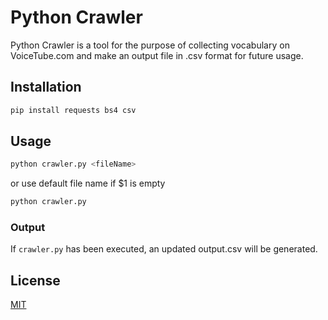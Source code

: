 # Python Crawler

Python Crawler is a tool for the purpose of collecting vocabulary on VoiceTube.com and make an output file in .csv format for future usage.

## Installation

```bash
pip install requests bs4 csv
```

## Usage

```python
python crawler.py <fileName>
```

or use default file name if \$1 is empty

```python
python crawler.py
```

### Output

If `crawler.py` has been executed, an updated output.csv will be generated.

## License

[MIT](https://choosealicense.com/licenses/mit/)
